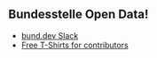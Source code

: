 ## Bundesstelle Open Data!

- [bund.dev Slack](https://join.slack.com/t/bunddev/shared_invite/zt-zvvyike8-39zn4X_xSw8JL0dqcIaFqA)
- [Free T-Shirts for contributors](https://tshirts.bund.dev/)

